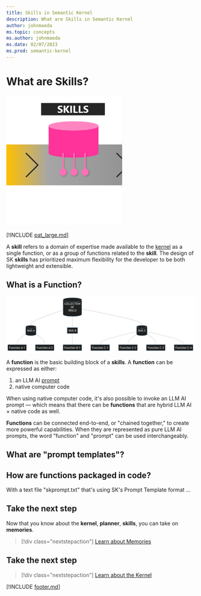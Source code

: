 ```yaml
---
title: Skills in Semantic Kernel
description: What are Skills in Semantic Kernel
author: johnmaeda
ms.topic: concepts
ms.author: johnmaeda
ms.date: 02/07/2023
ms.prod: semantic-kernel
---
```

# What are Skills?

![](../media/skills.png)

[!INCLUDE [pat_large.md](../includes/pat_large.md)]

A **skill** refers to a domain of expertise made available to the [kernel](kernel) as a single function, or as a group of functions related to the **skill**. The design of SK **skills** has prioritized maximum flexibility for the developer to be both lightweight and extensible.  

## What is a Function?

![](../media/skills01.png)

A **function** is the basic building block of a **skills**. A **function** can be expressed as either:

1. an LLM AI [prompt](prompt)
2. native computer code

When using native computer code, it's also possible to invoke an LLM AI prompt — which means that there can be **functions** that are hybrid LLM AI × native code as well. 

**Functions** can be connected end-to-end, or "chained together," to create more powerful capabilities. When they are represented as pure LLM AI prompts, the word "function" and "prompt" can be used interchangeably. 

## What are "prompt templates"?

## How are functions packaged in code?

With a text file "skprompt.txt" that's using SK's Prompt Template format ...

## Take the next step

Now that you know about the **kernel**, **planner**, **skills**, you can take on **memories**.

> [!div class="nextstepaction"]
> [Learn about Memories](memories.md)

## Take the next step

> [!div class="nextstepaction"]
> [Learn about the Kernel](kernel)

[!INCLUDE [footer.md](../includes/footer.md)]